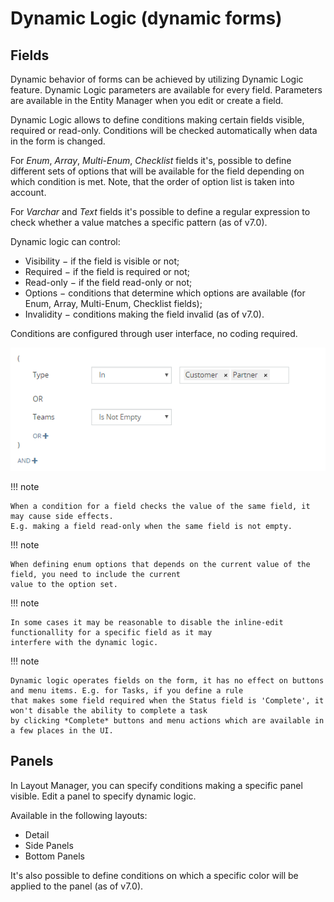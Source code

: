 # Dynamic Logic (dynamic forms)

## Fields

Dynamic behavior of forms can be achieved by utilizing Dynamic Logic feature. Dynamic Logic parameters are available
for every field. Parameters are available in the Entity Manager when you edit or create a field.

Dynamic Logic allows to define conditions making certain fields visible, required or read-only. Conditions will be
checked automatically when data in the form is changed.

For *Enum*, *Array*, *Multi-Enum*, *Checklist* fields it's, possible to define different sets of options that will be
available for the field depending on which condition is met. Note, that the order of option list is taken into account.

For *Varchar* and *Text* fields it's possible to define a regular expression to check whether a value matches a specific
pattern (as of v7.0).

Dynamic logic can control:

* Visibility − if the field is visible or not;
* Required − if the field is required or not;
* Read-only − if the field read-only or not;
* Options − conditions that determine which options are available (for Enum, Array, Multi-Enum, Checklist fields);
* Invalidity − conditions making the field invalid (as of v7.0).

Conditions are configured through user interface, no coding required.

![Condition builder](https://raw.githubusercontent.com/espocrm/documentation/master/docs/_static/images/administration/dynamic-logic/1.png)

!!! note

    When a condition for a field checks the value of the same field, it may cause side effects.
    E.g. making a field read-only when the same field is not empty.
    
!!! note

    When defining enum options that depends on the current value of the field, you need to include the current
    value to the option set.
    
!!! note

    In some cases it may be reasonable to disable the inline-edit functionallity for a specific field as it may
    interfere with the dynamic logic.
    
!!! note

    Dynamic logic operates fields on the form, it has no effect on buttons and menu items. E.g. for Tasks, if you define a rule
    that makes some field required when the Status field is 'Complete', it won't disable the ability to complete a task
    by clicking *Complete* buttons and menu actions which are available in a few places in the UI.

## Panels

In Layout Manager, you can specify conditions making a specific panel visible. Edit a panel to specify dynamic logic.

Available in the following layouts:

* Detail
* Side Panels
* Bottom Panels

It's also possible to define conditions on which a specific color will be applied to the panel (as of v7.0).
